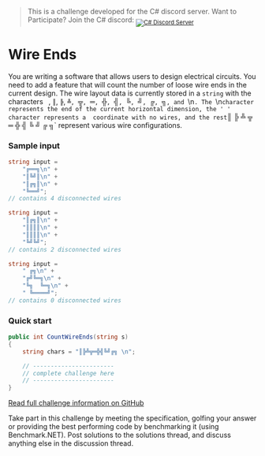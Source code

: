 ﻿> This is a challenge developed for the C# discord server.
> Want to Participate? Join the C# discord: <sub><a href="https://discord.gg/csharp"><img src="https://img.shields.io/discord/143867839282020352?logo=discord&logoColor=ffffff&color=7389D8" title="C# Discord Server" /></a></sub>

# Wire Ends

You are writing a software that allows users to design electrical circuits. You need to add a feature
that will count the number of loose wire ends in the current design. The wire layout data is currently
stored in a `string` with the characters ` `, `║`, `╠`, `╩, `╦`, `═`, `╬`, `╣`, `╚`, `╝`, `╔`, `╗`, and `\n`.
The `\n` character represents the end of the current horizontal dimension, the ' ' character represents a 
coordinate with no wires, and the rest `║ ╠ ╩ ╦ ═ ╬ ╣ ╚ ╝ ╔ ╗` represent various wire configurations.

### Sample input

```cs
string input =
    "╔══╗\n" +
    "║╚╝║\n" +
    "║╔╗║\n" +
    "╚══╝";
// contains 4 disconnected wires
```

```cs
string input =
    "║╔╗║\n" +
    "║║║║\n" +
    "║║║║\n" +
    "╚╝╚╝";
// contains 2 disconnected wires
```

```cs
string input =
    " ╔╗\n" +
    "╔╝╚═╗\n" +
    "╚╗  ╚═╗\n" +
    " ╚════╝";
// contains 0 disconnected wires
```

### Quick start

```cs
public int CountWireEnds(string s)
{
    string chars = "║╠╩╦═╬╣╚╝╔╗ \n";

    // -----------------------
    // complete challenge here
    // -----------------------
}
```

[Read full challenge information on GitHub](https://github.com/discord-csharp/challenges/blob/main/src/2021-01-01-sample-challenge.md)

Take part in this challenge by meeting the specification, golfing your answer or providing the best performing code by benchmarking it (using Benchmark.NET). Post solutions to the solutions thread, and discuss anything else in the discussion thread.
